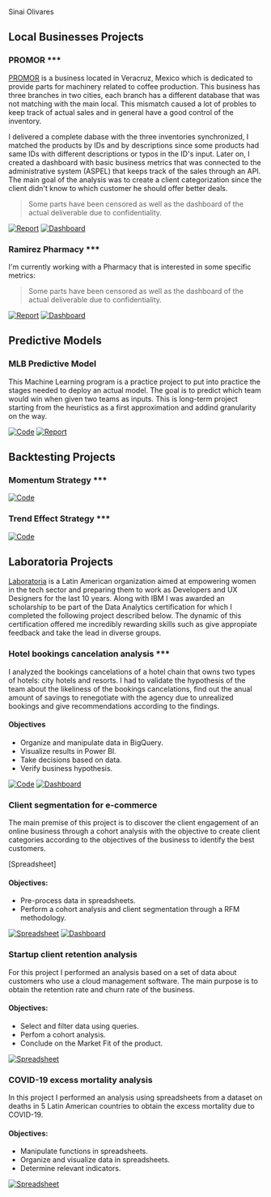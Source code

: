 Sinai Olivares

## Local Businesses Projects

### PROMOR ***
[PROMOR](https://promor.com.mx) is a business located in Veracruz, Mexico which is dedicated to provide parts for machinery related to coffee production.
This business has three branches in two cities, each branch has a different database that was not matching with the main local. This mismatch caused a lot of probles to keep track of actual sales and in general have a good control of the inventory.

I delivered a complete dabase with the three inventories synchronized, I matched the products by IDs and by descriptions since some products had same IDs with different descriptions or typos in the ID's input. Later on, I created a dashboard with basic business metrics that was connected to the administrative system (ASPEL) that keeps track of the sales through an API. The main goal of the analysis was to create a client categorization since the client didn't know to which customer he should offer better deals.

> Some parts have been censored as well as the dashboard of the actual deliverable due to confidentiality.

[![Report](https://cvws.icloud-content.com/B/AXg5-OXV6N5MypLgYsVNKNuitn0WAUp2Fdn_uZ5PbN_FuUC2s4efXc_u/IMG_5646.PNG?o=AlWDX1XYBQzIOEOKvSMwhDCWPPl_TKN32HyDXJsTeg__&v=1&x=3&a=CAogLeL7SXAwj13_cWwW7J0hEDA76RgFbFiGMZ5aGruAAQsSbRDO-IDmkDAYztXc55AwIgEAUgSitn0WWgSfXc_uaiYYt_QPa6YdwtdIZJKv0fDYoS0s2gqrbPmldktBCFB-7U4TihmUCXImOx5IH9Kyi8BSKl0R9P6DmGGfCGbUWpJj23tNZl2wGI7tPay0ixs&e=1653779933&fl=&r=1807db34-0e43-4164-810c-1ec0057374ee-1&k=8-oJGKVuBJOzoU2YjGwsyw&ckc=com.apple.clouddocs&ckz=com.apple.CloudDocs&p=52&s=7mUqGhbW8v04c60IX6JsWl6GLdM&cd=i)](https://docs.google.com/spreadsheets/d/1ZbB07an2mklNE_1gVujuGXXZtEe_N16yXlmU3rGZLLk/edit?usp=sharing) [![Dashboard](https://cvws.icloud-content.com/B/ARZWI-dpC0Pv5vGG9p53-kohBipHAfKaIQnF5_OOcZE27_Zp2BDpUmEQ/IMG_5648.PNG?o=Amzydar0V098kybAETSgOh7TUE63c6eqVG46HTCfeNjY&v=1&x=3&a=CAogc1INHIQi1wWm8s3Y61CYUQdajXrE-jBWx6So3sd7ujASbRDW-IDmkDAY1tXc55AwIgEAUgQhBipHWgTpUmEQaiZ_cwR-Wjlv1B0nrf5e2yo92Z2zDlO2_FjvAEPCAKLoRdSeYHkL4nImwXorOO0N6FXUC0XzY1PozCoA3RzoKFe50sV1zhtq--_Mim7ACis&e=1653779933&fl=&r=1807db34-0e43-4164-810c-1ec0057374ee-1&k=QRk2vViYQ_-CAFECbJLsLA&ckc=com.apple.clouddocs&ckz=com.apple.CloudDocs&p=52&s=RrYW2iFZ6LPqnsFxFalMOW2yekY&cd=i)](https://docs.google.com/spreadsheets/d/1ZbB07an2mklNE_1gVujuGXXZtEe_N16yXlmU3rGZLLk/edit?usp=sharing)

### Ramirez Pharmacy ***

I'm currently working with a Pharmacy that is interested in some specific metrics:

> Some parts have been censored as well as the dashboard of the actual deliverable due to confidentiality.

[![Report](https://cvws.icloud-content.com/B/AXg5-OXV6N5MypLgYsVNKNuitn0WAUp2Fdn_uZ5PbN_FuUC2s4efXc_u/IMG_5646.PNG?o=AlWDX1XYBQzIOEOKvSMwhDCWPPl_TKN32HyDXJsTeg__&v=1&x=3&a=CAogLeL7SXAwj13_cWwW7J0hEDA76RgFbFiGMZ5aGruAAQsSbRDO-IDmkDAYztXc55AwIgEAUgSitn0WWgSfXc_uaiYYt_QPa6YdwtdIZJKv0fDYoS0s2gqrbPmldktBCFB-7U4TihmUCXImOx5IH9Kyi8BSKl0R9P6DmGGfCGbUWpJj23tNZl2wGI7tPay0ixs&e=1653779933&fl=&r=1807db34-0e43-4164-810c-1ec0057374ee-1&k=8-oJGKVuBJOzoU2YjGwsyw&ckc=com.apple.clouddocs&ckz=com.apple.CloudDocs&p=52&s=7mUqGhbW8v04c60IX6JsWl6GLdM&cd=i)](https://docs.google.com/spreadsheets/d/1ZbB07an2mklNE_1gVujuGXXZtEe_N16yXlmU3rGZLLk/edit?usp=sharing) [![Dashboard](https://cvws.icloud-content.com/B/ARZWI-dpC0Pv5vGG9p53-kohBipHAfKaIQnF5_OOcZE27_Zp2BDpUmEQ/IMG_5648.PNG?o=Amzydar0V098kybAETSgOh7TUE63c6eqVG46HTCfeNjY&v=1&x=3&a=CAogc1INHIQi1wWm8s3Y61CYUQdajXrE-jBWx6So3sd7ujASbRDW-IDmkDAY1tXc55AwIgEAUgQhBipHWgTpUmEQaiZ_cwR-Wjlv1B0nrf5e2yo92Z2zDlO2_FjvAEPCAKLoRdSeYHkL4nImwXorOO0N6FXUC0XzY1PozCoA3RzoKFe50sV1zhtq--_Mim7ACis&e=1653779933&fl=&r=1807db34-0e43-4164-810c-1ec0057374ee-1&k=QRk2vViYQ_-CAFECbJLsLA&ckc=com.apple.clouddocs&ckz=com.apple.CloudDocs&p=52&s=RrYW2iFZ6LPqnsFxFalMOW2yekY&cd=i)](https://docs.google.com/spreadsheets/d/1ZbB07an2mklNE_1gVujuGXXZtEe_N16yXlmU3rGZLLk/edit?usp=sharing)

## Predictive Models

### MLB Predictive Model

This Machine Learning program is a practice project to put into practice the stages needed to deploy an actual model. The goal is to predict which team would win when given two teams as inputs. This is long-term project starting from the heuristics as a first approximation and addind granularity on the way.

[![Code](https://cvws.icloud-content.com/B/AZnFkYb3ps6-Vp9BVHdUS93y7okHAeIDCSUdFJ9W2DsTlJuAmxHtIFmX/IMG_5650.PNG?o=AtrsHJooBsIX-K5hAoMNw8kbenDAvM0LpCWcrNhijOx4&v=1&x=3&a=CAogeKxOTw-XKNi2b3vY0CgCu6Rn_8FAWtXQiXobGu-MMecSbRDd-IDmkDAY3dXc55AwIgEAUgTy7okHWgTtIFmXaia33w3PoZxF4fbmsN_2K4Dy1AeiHD3wBEHBw5VplqCrnSsV59AsRHImG3BltX6p1fUCbwkifrbIBnGq9Phv19qgseMsyrphHl5M9XDKV9c&e=1653779933&fl=&r=1807db34-0e43-4164-810c-1ec0057374ee-1&k=JDHLOgVVjcP_aT4KdQMjug&ckc=com.apple.clouddocs&ckz=com.apple.CloudDocs&p=52&s=DPlidYqvO0jdGQynU_7UyETdx30&cd=i)](https://colab.research.google.com/drive/1q3MHa6aR42RO2Oi57NQQaj4PcJbPJbSo?usp=sharing) [![Report](https://cvws.icloud-content.com/B/AXg5-OXV6N5MypLgYsVNKNuitn0WAUp2Fdn_uZ5PbN_FuUC2s4efXc_u/IMG_5646.PNG?o=AlWDX1XYBQzIOEOKvSMwhDCWPPl_TKN32HyDXJsTeg__&v=1&x=3&a=CAogLeL7SXAwj13_cWwW7J0hEDA76RgFbFiGMZ5aGruAAQsSbRDO-IDmkDAYztXc55AwIgEAUgSitn0WWgSfXc_uaiYYt_QPa6YdwtdIZJKv0fDYoS0s2gqrbPmldktBCFB-7U4TihmUCXImOx5IH9Kyi8BSKl0R9P6DmGGfCGbUWpJj23tNZl2wGI7tPay0ixs&e=1653779933&fl=&r=1807db34-0e43-4164-810c-1ec0057374ee-1&k=8-oJGKVuBJOzoU2YjGwsyw&ckc=com.apple.clouddocs&ckz=com.apple.CloudDocs&p=52&s=7mUqGhbW8v04c60IX6JsWl6GLdM&cd=i)](https://docs.google.com/document/d/1QmgKjw-mA4BUdXz2Nuglfu4niZjQxBFn05iG_XWR9-k/edit?usp=sharing)

## Backtesting Projects

### Momentum Strategy ***

[![Code](https://cvws.icloud-content.com/B/AZnFkYb3ps6-Vp9BVHdUS93y7okHAeIDCSUdFJ9W2DsTlJuAmxHtIFmX/IMG_5650.PNG?o=AtrsHJooBsIX-K5hAoMNw8kbenDAvM0LpCWcrNhijOx4&v=1&x=3&a=CAogeKxOTw-XKNi2b3vY0CgCu6Rn_8FAWtXQiXobGu-MMecSbRDd-IDmkDAY3dXc55AwIgEAUgTy7okHWgTtIFmXaia33w3PoZxF4fbmsN_2K4Dy1AeiHD3wBEHBw5VplqCrnSsV59AsRHImG3BltX6p1fUCbwkifrbIBnGq9Phv19qgseMsyrphHl5M9XDKV9c&e=1653779933&fl=&r=1807db34-0e43-4164-810c-1ec0057374ee-1&k=JDHLOgVVjcP_aT4KdQMjug&ckc=com.apple.clouddocs&ckz=com.apple.CloudDocs&p=52&s=DPlidYqvO0jdGQynU_7UyETdx30&cd=i)](https://docs.google.com/spreadsheets/d/1ZbB07an2mklNE_1gVujuGXXZtEe_N16yXlmU3rGZLLk/edit?usp=sharing)

### Trend Effect Strategy ***

[![Code](https://cvws.icloud-content.com/B/AZnFkYb3ps6-Vp9BVHdUS93y7okHAeIDCSUdFJ9W2DsTlJuAmxHtIFmX/IMG_5650.PNG?o=AtrsHJooBsIX-K5hAoMNw8kbenDAvM0LpCWcrNhijOx4&v=1&x=3&a=CAogeKxOTw-XKNi2b3vY0CgCu6Rn_8FAWtXQiXobGu-MMecSbRDd-IDmkDAY3dXc55AwIgEAUgTy7okHWgTtIFmXaia33w3PoZxF4fbmsN_2K4Dy1AeiHD3wBEHBw5VplqCrnSsV59AsRHImG3BltX6p1fUCbwkifrbIBnGq9Phv19qgseMsyrphHl5M9XDKV9c&e=1653779933&fl=&r=1807db34-0e43-4164-810c-1ec0057374ee-1&k=JDHLOgVVjcP_aT4KdQMjug&ckc=com.apple.clouddocs&ckz=com.apple.CloudDocs&p=52&s=DPlidYqvO0jdGQynU_7UyETdx30&cd=i)](https://docs.google.com/spreadsheets/d/1ZbB07an2mklNE_1gVujuGXXZtEe_N16yXlmU3rGZLLk/edit?usp=sharing)

## Laboratoria Projects

[Laboratoria](https://www.laboratoria.la/en) is a Latin American organization aimed at empowering women in the tech sector and preparing them to work as Developers and UX Designers for the last 10 years. Along with IBM I was awarded an scholarship to be part of the Data Analytics certification for which I completed the following project described below. The dynamic of this certification offered me incredibly rewarding skills such as give appropiate feedback and take the lead in diverse groups.

### Hotel bookings cancelation analysis ***

I analyzed the bookings cancelations of a hotel chain that owns two types of hotels: city hotels and resorts. I had to validate the hypothesis of the team about the likeliness of the bookings cancelations, find out the anual amount of savings to renegotiate with the agency due to unrealized bookings and give recommendations according to the findings.

#### Objectives
  - Organize and manipulate data in BigQuery.
  - Visualize results in Power BI.
  - Take decisions based on data.
  - Verify business hypothesis.

[![Code](https://cvws.icloud-content.com/B/AZnFkYb3ps6-Vp9BVHdUS93y7okHAeIDCSUdFJ9W2DsTlJuAmxHtIFmX/IMG_5650.PNG?o=AtrsHJooBsIX-K5hAoMNw8kbenDAvM0LpCWcrNhijOx4&v=1&x=3&a=CAogeKxOTw-XKNi2b3vY0CgCu6Rn_8FAWtXQiXobGu-MMecSbRDd-IDmkDAY3dXc55AwIgEAUgTy7okHWgTtIFmXaia33w3PoZxF4fbmsN_2K4Dy1AeiHD3wBEHBw5VplqCrnSsV59AsRHImG3BltX6p1fUCbwkifrbIBnGq9Phv19qgseMsyrphHl5M9XDKV9c&e=1653779933&fl=&r=1807db34-0e43-4164-810c-1ec0057374ee-1&k=JDHLOgVVjcP_aT4KdQMjug&ckc=com.apple.clouddocs&ckz=com.apple.CloudDocs&p=52&s=DPlidYqvO0jdGQynU_7UyETdx30&cd=i)](https://docs.google.com/spreadsheets/d/1ZbB07an2mklNE_1gVujuGXXZtEe_N16yXlmU3rGZLLk/edit?usp=sharing) [![Dashboard](https://cvws.icloud-content.com/B/ARZWI-dpC0Pv5vGG9p53-kohBipHAfKaIQnF5_OOcZE27_Zp2BDpUmEQ/IMG_5648.PNG?o=Amzydar0V098kybAETSgOh7TUE63c6eqVG46HTCfeNjY&v=1&x=3&a=CAogc1INHIQi1wWm8s3Y61CYUQdajXrE-jBWx6So3sd7ujASbRDW-IDmkDAY1tXc55AwIgEAUgQhBipHWgTpUmEQaiZ_cwR-Wjlv1B0nrf5e2yo92Z2zDlO2_FjvAEPCAKLoRdSeYHkL4nImwXorOO0N6FXUC0XzY1PozCoA3RzoKFe50sV1zhtq--_Mim7ACis&e=1653779933&fl=&r=1807db34-0e43-4164-810c-1ec0057374ee-1&k=QRk2vViYQ_-CAFECbJLsLA&ckc=com.apple.clouddocs&ckz=com.apple.CloudDocs&p=52&s=RrYW2iFZ6LPqnsFxFalMOW2yekY&cd=i)](https://docs.google.com/spreadsheets/d/1ZbB07an2mklNE_1gVujuGXXZtEe_N16yXlmU3rGZLLk/edit?usp=sharing)

### Client segmentation for e-commerce

The main premise of this project is to discover the client engagement of an online business through a cohort analysis with the objective to create client categories according to the objectives of the business to identify the best customers.

[Spreadsheet]

#### Objectives:
  - Pre-process data in spreadsheets.
  - Perform a cohort analysis and client segmentation through a RFM methodology.

[![Spreadsheet](https://cvws.icloud-content.com/B/AecCjHFoKpyHWycMZwEOb11X4IYlAU_Odo82gt6BLdczThFBl92Agyzz/IMG_5652.PNG?o=AmPnqjInJDcSLVI-JkZuzJ7yO5v6Yj0G1tmz3rHNBTAi&v=1&x=3&a=CAogjye6LJr56GC2VTAla6ChKNZok8O6w8RDTf-zkAwz-yMSbRDl-IDmkDAY5dXc55AwIgEAUgRX4IYlWgSAgyzzaib5se9svB49TeC8neq_E7TBnzm-vSbnVZaP-E5wH6xg0byxSt1S9nIm12anoKTU5pqPIbEic9h_6LvhIAd91mTIGnxX0H-culbeFt3bykM&e=1653779933&fl=&r=1807db34-0e43-4164-810c-1ec0057374ee-1&k=B0tFC2vbb2z8X_tYGyCQew&ckc=com.apple.clouddocs&ckz=com.apple.CloudDocs&p=52&s=dUhYdDsFEhjWNjUiMvkhSJ6xr40&cd=i)](https://docs.google.com/spreadsheets/d/1Fnc8J67xPdacnAQesGHWQTGlq-DqtezNb9ANnGFwK6M/edit?usp=sharing) [![Dashboard](https://cvws.icloud-content.com/B/ARZWI-dpC0Pv5vGG9p53-kohBipHAfKaIQnF5_OOcZE27_Zp2BDpUmEQ/IMG_5648.PNG?o=Amzydar0V098kybAETSgOh7TUE63c6eqVG46HTCfeNjY&v=1&x=3&a=CAogc1INHIQi1wWm8s3Y61CYUQdajXrE-jBWx6So3sd7ujASbRDW-IDmkDAY1tXc55AwIgEAUgQhBipHWgTpUmEQaiZ_cwR-Wjlv1B0nrf5e2yo92Z2zDlO2_FjvAEPCAKLoRdSeYHkL4nImwXorOO0N6FXUC0XzY1PozCoA3RzoKFe50sV1zhtq--_Mim7ACis&e=1653779933&fl=&r=1807db34-0e43-4164-810c-1ec0057374ee-1&k=QRk2vViYQ_-CAFECbJLsLA&ckc=com.apple.clouddocs&ckz=com.apple.CloudDocs&p=52&s=RrYW2iFZ6LPqnsFxFalMOW2yekY&cd=i)](https://datastudio.google.com/reporting/f5e05ee7-ddb1-49b4-9020-27d00dbf3862)

### Startup client retention analysis

For this project I performed an analysis based on a set of data about customers who use a cloud management software. The main purpose is to obtain the retention rate and churn rate of the business.

#### Objectives:
  - Select and filter data using queries.
  - Perfom a cohort analysis.
  - Conclude on the Market Fit of the product.

[![Spreadsheet](https://cvws.icloud-content.com/B/AecCjHFoKpyHWycMZwEOb11X4IYlAU_Odo82gt6BLdczThFBl92Agyzz/IMG_5652.PNG?o=AmPnqjInJDcSLVI-JkZuzJ7yO5v6Yj0G1tmz3rHNBTAi&v=1&x=3&a=CAogjye6LJr56GC2VTAla6ChKNZok8O6w8RDTf-zkAwz-yMSbRDl-IDmkDAY5dXc55AwIgEAUgRX4IYlWgSAgyzzaib5se9svB49TeC8neq_E7TBnzm-vSbnVZaP-E5wH6xg0byxSt1S9nIm12anoKTU5pqPIbEic9h_6LvhIAd91mTIGnxX0H-culbeFt3bykM&e=1653779933&fl=&r=1807db34-0e43-4164-810c-1ec0057374ee-1&k=B0tFC2vbb2z8X_tYGyCQew&ckc=com.apple.clouddocs&ckz=com.apple.CloudDocs&p=52&s=dUhYdDsFEhjWNjUiMvkhSJ6xr40&cd=i)](https://drive.google.com/drive/folders/1T_Ge-pKHu73sNytZMQMyHKUAmKRqL2hB?usp=sharing)

### COVID-19 excess mortality analysis

In this project I performed an analysis using spreadsheets from a dataset on deaths in 5 Latin American countries to obtain the excess mortality due to COVID-19. 

#### Objectives:
  - Manipulate functions in spreadsheets.
  - Organize and visualize data in spreadsheets.
  - Determine relevant indicators.

[![Spreadsheet](https://cvws.icloud-content.com/B/AecCjHFoKpyHWycMZwEOb11X4IYlAU_Odo82gt6BLdczThFBl92Agyzz/IMG_5652.PNG?o=AmPnqjInJDcSLVI-JkZuzJ7yO5v6Yj0G1tmz3rHNBTAi&v=1&x=3&a=CAogjye6LJr56GC2VTAla6ChKNZok8O6w8RDTf-zkAwz-yMSbRDl-IDmkDAY5dXc55AwIgEAUgRX4IYlWgSAgyzzaib5se9svB49TeC8neq_E7TBnzm-vSbnVZaP-E5wH6xg0byxSt1S9nIm12anoKTU5pqPIbEic9h_6LvhIAd91mTIGnxX0H-culbeFt3bykM&e=1653779933&fl=&r=1807db34-0e43-4164-810c-1ec0057374ee-1&k=B0tFC2vbb2z8X_tYGyCQew&ckc=com.apple.clouddocs&ckz=com.apple.CloudDocs&p=52&s=dUhYdDsFEhjWNjUiMvkhSJ6xr40&cd=i)](https://docs.google.com/spreadsheets/d/1ZbB07an2mklNE_1gVujuGXXZtEe_N16yXlmU3rGZLLk/edit?usp=sharing)
